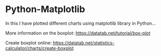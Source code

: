 # Python-Matplotlib
In this I have plotted different charts using matplotlib library in Python...

More information on the boxplot:
https://datatab.net/tutorial/box-plot

Create boxplot online:
https://datatab.net/statistics-calculator/charts/create-boxplot
